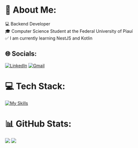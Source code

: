 # 👋 About Me:
💻 Backend Developer<br>🎓 Computer Science Student at the Federal University of Piauí<br>✅ I am currently learning NestJS and Kotlin

## 🌐 Socials:
[![LinkedIn](https://img.shields.io/badge/LinkedIn-%230077B5.svg?logo=linkedin&logoColor=white)](https://www.linkedin.com/in/joão-filipe-batista-4b3640212/) [![Gmail](https://img.shields.io/badge/-Gmail-c14438?logo=Gmail&logoColor=white&link=mailto:joaofilipeb045@gmail.com)](mailto:joaofilipeb045@gmail.com/)

# 💻 Tech Stack:
[![My Skills](https://skillicons.dev/icons?i=javascript,typescript,python,kotlin,android,nestjs,react,nextjs,postgresql,mongodb,linux,docker)](https://skillicons.dev)
# 📊 GitHub Stats:
![](https://github-readme-streak-stats.herokuapp.com/?user=JFBatista023&theme=blue-green&hide_border=false)
![](https://github-readme-stats-git-masterrstaa-rickstaa.vercel.app/api/top-langs/?username=JFBatista023&theme=blue-green&hide_border=false&include_all_commits=false&count_private=false&layout=compact)

<!-- Proudly created with GPRM ( https://gprm.itsvg.in ) -->
